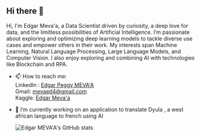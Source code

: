 ## Hi there 👋
Hi, I'm Edgar Meva'a, a Data Scientist driven by curiosity, a deep love for data, and the limitless possibilities of Artificial Intelligence. I’m passionate about exploring and optimizing deep learning models to tackle diverse use cases and empower others in their work. My interests span Machine Learning, Natural Language Processing, Large Language Models, and Computer Vision. I also enjoy exploring and combining AI with technologies like Blockchain and RPA.

- 📫 How to reach me: <br/>
    LinkedIn : [Edgar Peggy MEVA'A](https://www.linkedin.com/in/edgar-peggy-meva-a-16a93a267)<br/>
    Gmail: mevaed4@gmail.com <br/>
    Kaggle: [Edgar Meva'a](https://www.kaggle.com/edgarmeva)<br/>
  
- 🔭 I’m currently working on an application to translate Dyula , a west african language to french using AI
  <!-- Github stats taken from anuraghazra/github-readme-stats -->
  ![Edgar MEVA'A's GitHub stats](https://github-readme-stats.vercel.app/api?username=edgar454&show_icons=true&theme=merko)
  <!--
- 🌱 I’m currently learning machine translation and model deployment techniques to reduce inference time
- 💬 Ask me about ...
)



**Edgar454/Edgar454** is a ✨ _special_ ✨ repository because its `README.md` (this file) appears on your GitHub profile.

Here are some ideas to get you started:

- 🔭 I’m currently working on ...
- 🌱 I’m currently learning ...
- 👯 I’m looking to collaborate on ...
- 🤔 I’m looking for help with ...
- 💬 Ask me about ...
- 📫 How to reach me: ...
- 😄 Pronouns: ...
- ⚡ Fun fact: ...
-->
